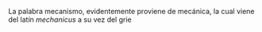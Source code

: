 La palabra mecanismo, evidentemente proviene de mecánica, la cual viene del latín *mechanicus* a su vez del grie